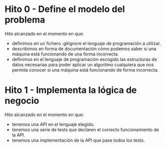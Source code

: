 # Hito 0 - Define el modelo del problema

Hito alcanzado en el momento en que:

* definimos en un fichero .gitignore el lenguaje de programación a utilizar.
* describimos en forma de documentación cómo podemos saber si una máquina está
  funcionando de una forma incorrecta.
* definimos en el lenguaje de programación escogido las estructuras de datos
  necesarias para poder aplicar un algoritmo cualquiera que nos permita conocer
  si una máquina está funcionando de forma incorrecta.

# Hito 1 - Implementa la lógica de negocio

Hito alcanzado en el momento en que:

* tenemos una API en el lenguaje elegido.
* tenemos una serie de tests que declaren el correcto funcionamiento de la API.
* tenemos una implementación de la API que pase todos los tests.
